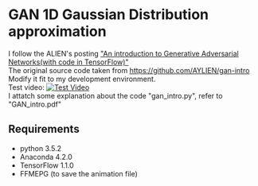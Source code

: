 # GAN 1D Gaussian Distribution approximation

I follow the ALIEN's posting ["An introduction to Generative Adversarial Networks(with code in TensorFlow)"](http://blog.aylien.com/introduction-generative-adversarial-networks-code-tensorflow/)<br/>
The original source code taken from https://github.com/AYLIEN/gan-intro<br/>
Modify it fit to my development environment.<br/>
Test video: 
[![Test Video](http://img.youtube.com/vi/G9HOHU0bbfo/0.jpg)](https://youtu.be/G9HOHU0bbfo?t=0s)
<br/>
I attatch some explanation about the code "gan_intro.py", refer to "GAN_intro.pdf"<br/>

## Requirements
- python 3.5.2
- Anaconda 4.2.0
- TensorFlow 1.1.0
- FFMEPG (to save the animation file) 
